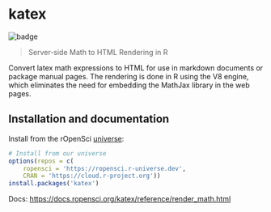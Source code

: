 # katex

![badge](https://ropensci.r-universe.dev/badges/katex)

> Server-side Math to HTML Rendering in R

Convert latex math expressions to HTML for use in markdown documents or 
package manual pages. The rendering is done in R using the V8 engine, which 
eliminates the need for embedding the MathJax library in the web pages. 

## Installation and documentation

Install from the rOpenSci [universe](https://ropensci.r-universe.dev/):

```r
# Install from our universe
options(repos = c(
    ropensci = 'https://ropensci.r-universe.dev',
    CRAN = 'https://cloud.r-project.org'))
install.packages('katex')
```

Docs: https://docs.ropensci.org/katex/reference/render_math.html
